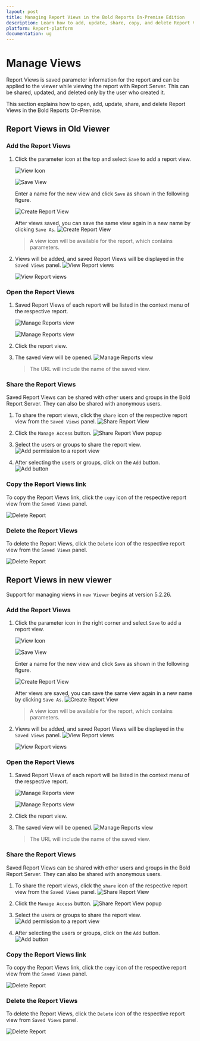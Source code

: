 ```yaml
---
layout: post
title: Managing Report Views in the Bold Reports On-Premise Edition
description: Learn how to add, update, share, copy, and delete Report Views in the Bold Reports On-Premise Edition.
platform: Report-platform
documentation: ug
---
```


# Manage Views

Report Views is saved parameter information for the report and can be applied to the viewer while viewing the report with Report Server. This can be shared, updated, and deleted only by the user who created it.

This section explains how to open, add, update, share, and delete Report Views in the Bold Reports On-Premise.

## Report Views in Old Viewer

### Add the Report Views

1. Click the parameter icon at the top and select `Save` to add a report view.

    ![View Icon](/static/assets/on-premise/images/manage-content/manage-reports/view-icon.png)

    ![Save View](/static/assets/on-premise/images/manage-content/manage-reports/save-icon.png)

    Enter a name for the new view and click `Save` as shown in the following figure.

    ![Create Report View](/static/assets/on-premise/images/manage-content/manage-reports/add-report-view.png)

    After views saved, you can save the same view again in a new name by clicking `Save As`.
    ![Create Report View](/static/assets/on-premise/images/manage-content/manage-reports/save-as-icon.png)

   >A view icon will be available for the report, which contains parameters.

2. Views will be added, and saved Report Views will be displayed in the `Saved Views` panel.
   ![View Report views](/static/assets/on-premise/images/manage-content/manage-reports/saved-view.png)

   ![View Report views](/static/assets/on-premise/images/manage-content/manage-reports/view-saved-report-views.png)

### Open the Report Views

1. Saved Report Views of each report will be listed in the context menu of the respective report.

    ![Manage Reports view](/static/assets/on-premise/images/manage-content/manage-reports/open-view.png)

    ![Manage Reports view](/static/assets/on-premise/images/manage-content/manage-reports/report-views-from-server.png)

2. Click the report view.
3. The saved view will be opened.
    ![Manage Reports view](/static/assets/on-premise/images/manage-content/manage-reports/url-view-name.png)

    >The URL will include the name of the saved view.

### Share the Report Views

Saved Report Views can be shared with other users and groups in the Bold Report Server. They can also be shared with anonymous users.

1. To share the report views, click the `share` icon of the respective report view from the `Saved Views` panel.
![Share Report View](/static/assets/on-premise/images/manage-content/manage-reports/share-icon.png)

2. Click the `Manage Access` button.
![Share Report View popup](/static/assets/on-premise/images/manage-content/manage-reports/share-report-view.png)

3. Select the users or groups to share the report view.
![Add permission to a report view](/static/assets/on-premise/images/manage-content/manage-reports/selecting-user-group.png)

4. After selecting the users or groups, click on the `Add` button.
![Add button](/static/assets/on-premise/images/manage-content/manage-reports/manage-access-report-view.png)

### Copy the Report Views link

To copy the Report Views link, click the `copy` icon of the respective report view from the `Saved Views` panel.

![Delete Report](/static/assets/on-premise/images/manage-content/manage-reports/copy-view.png)

### Delete the Report Views

To delete the Report Views, click the `Delete` icon of the respective report view from the `Saved Views` panel.

![Delete Report](/static/assets/on-premise/images/manage-content/manage-reports/delete-report-view.png)

## Report Views in new viewer

Support for managing views in `new Viewer` begins at version 5.2.26.

### Add the Report Views

1. Click the parameter icon in the right corner and select `Save` to add a report view.

    ![View Icon](/static/assets/on-premise/images/manage-content/manage-reports/ej2-view-icon.png)

    ![Save View](/static/assets/on-premise/images/manage-content/manage-reports/ej2-save-icon.png)

    Enter a name for the new view and click `Save` as shown in the following figure.

    ![Create Report View](/static/assets/on-premise/images/manage-content/manage-reports/ej2-add-report-view.png)

    After views are saved, you can save the same view again in a new name by clicking `Save As`.
    ![Create Report View](/static/assets/on-premise/images/manage-content/manage-reports/ej2-save-as-icon.png)

   >A view icon will be available for the report, which contains parameters.

2. Views will be added, and saved Report Views will be displayed in the `Saved Views` panel.
   ![View Report views](/static/assets/on-premise/images/manage-content/manage-reports/ej2-saved-view.png)

   ![View Report views](/static/assets/on-premise/images/manage-content/manage-reports/ej2-view-saved-report-views.png)

### Open the Report Views

1. Saved Report Views of each report will be listed in the context menu of the respective report.

    ![Manage Reports view](/static/assets/on-premise/images/manage-content/manage-reports/open-view.png)

    ![Manage Reports view](/static/assets/on-premise/images/manage-content/manage-reports/ej2-report-views-from-server.png)

2. Click the report view.
3. The saved view will be opened.
    ![Manage Reports view](/static/assets/on-premise/images/manage-content/manage-reports/ej2-url-view-name.png)

    >The URL will include the name of the saved view.

### Share the Report Views

Saved Report Views can be shared with other users and groups in the Bold Report Server. They can also be shared with anonymous users.

1. To share the report views, click the `share` icon of the respective report view from the `Saved Views` panel.
![Share Report View](/static/assets/on-premise/images/manage-content/manage-reports/ej2-share-icon.png)

2. Click the `Manage Access` button.
![Share Report View popup](/static/assets/on-premise/images/manage-content/manage-reports/ej2-share-report-view.png)

3. Select the users or groups to share the report view.
![Add permission to a report view](/static/assets/on-premise/images/manage-content/manage-reports/ej2-selecting-user-group.png)

4. After selecting the users or groups, click on the `Add` button.
![Add button](/static/assets/on-premise/images/manage-content/manage-reports/ej2-manage-access-report-view.png)

### Copy the Report Views link

To copy the Report Views link, click the `copy` icon of the respective report view from the `Saved Views` panel.

![Delete Report](/static/assets/on-premise/images/manage-content/manage-reports/ej2-copy-view.png)

### Delete the Report Views

To delete the Report Views, click the `Delete` icon of the respective report view from `Saved Views` panel.

![Delete Report](/static/assets/on-premise/images/manage-content/manage-reports/ej2-delete-report-view.png)